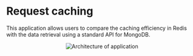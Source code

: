 # Request caching  
This application allows users to compare the caching efficiency in Redis with the data retrieval using a standard API for MongoDB.

<p align="center">
  <img src="https://github.com/YassinMk/request-caching-v2/assets/122708120/56b0165e-2aa9-4fdf-ab2c-d2a753aa164e" alt="Architecture of application">
</p>


